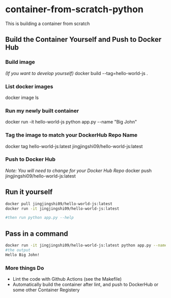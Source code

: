 # container-from-scratch-python
This is building a container from scratch

## Build the Container Yourself and Push to Docker Hub

### Build image
*(If you want to develop yourself)* 
docker build --tag=hello-world-js .

### List docker images
docker image ls

### Run my newly built container

docker run -it hello-world-js python app.py --name "Big John"

### Tag the image to match your DockerHub Repo Name

docker tag hello-world-js:latest jingjingshi09/hello-world-js:latest

### Push to Docker Hub

*Note:  You will need to change for your Docker Hub Repo*
docker push jingjingshi09/hello-world-js:latest

## Run it yourself

```bash
docker pull jingjingshi09/hello-world-js:latest
docker run -it jingjingshi09/hello-world-js:latest

#then run python app.py --help
```

## Pass in a command

```bash
docker run -it jingjingshi09/hello-world-js:latest python app.py --name "Big John"
#the output
Hello Big John!
```

### More things Do

* Lint the code with Github Actions (see the Makefile)
* Automatically build the container after lint, and push to DockerHub or some other Container Registery



